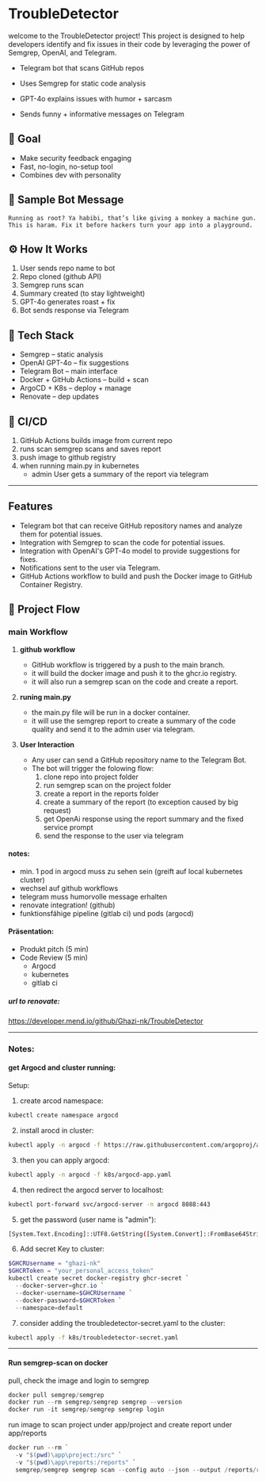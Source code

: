 # TroubleDetector
welcome to the TroubleDetector project! This project is designed to help developers identify and fix issues in their code by leveraging the power of Semgrep, OpenAI, and Telegram.

* Telegram bot that scans GitHub repos

* Uses Semgrep for static code analysis

* GPT-4o explains issues with humor + sarcasm

* Sends funny + informative messages on Telegram
## 🎯 Goal


* Make security feedback engaging
* Fast, no-login, no-setup tool
* Combines dev with personality

## 🤖 Sample Bot Message
```
Running as root? Ya habibi, that’s like giving a monkey a machine gun. This is haram. Fix it before hackers turn your app into a playground.
```

## ⚙️ How It Works
1. User sends repo name to bot
2. Repo cloned (github API)
3. Semgrep runs scan 
3. Summary created (to stay lightweight)
4. GPT-4o generates roast + fix
5. Bot sends response via Telegram

## 🔧 Tech Stack
* Semgrep – static analysis 
* OpenAI GPT-4o – fix suggestions
* Telegram Bot – main interface
* Docker + GitHub Actions – build + scan
* ArgoCD + K8s – deploy + manage
* Renovate – dep updates

## 🧪 CI/CD
1. GitHub Actions builds image from current repo 
2. runs scan semgrep scans and saves report 
3. push image to github registry
4. when running main.py in kubernetes  
   -  admin User gets a summary of the report via telegram


---
## Features
- Telegram bot that can receive GitHub repository names and analyze them for potential issues.
- Integration with Semgrep to scan the code for potential issues.
- Integration with OpenAI's GPT-4o model to provide suggestions for fixes.
- Notifications sent to the user via Telegram.
- GitHub Actions workflow to build and push the Docker image to GitHub Container Registry.

## 🚀 Project Flow
### main Workflow


1. **github workflow**
    - GitHub workflow is triggered by a push to the main branch.
    - it will build the docker image and push it to the ghcr.io registry.
    - it will also run a semgrep scan on the code and create a report.
2. **runing main.py**
    - the main.py file will be run in a docker container.
    - it will use the semgrep report to create a summary of the code quality and send it to the admin user via telegram.
   
3. **User Interaction**
   - Any user can send a GitHub repository name to the Telegram Bot.
   - The bot will trigger the folowing flow:
     1. clone repo into project folder
     2. run semgrep scan on the project folder
     3. create a report in the reports folder
     4. create a summary of the report (to exception caused by big request)
     5. get OpenAi response using the report summary and the fixed service prompt
     6. send the response to the user via telegram

#### notes:
- min. 1 pod in argocd muss zu sehen sein (greift auf local kubernetes cluster)
- wechsel auf github workflows
- telegram muss humorvolle message erhalten
- renovate integration! (github) 
- funktionsfähige pipeline (gitlab ci) und pods (argocd)

#### Präsentation:
- Produkt pitch (5 min)
- Code Review (5 min)
  - Argocd
  - kubernetes
  - gitlab ci
##### url to renovate:
https://developer.mend.io/github/Ghazi-nk/TroubleDetector 

---
### Notes:
#### get Argocd and cluster running:
Setup:
1. create arcod namespace:
```bash
kubectl create namespace argocd
```
2. install arocd in cluster:
```bash
kubectl apply -n argocd -f https://raw.githubusercontent.com/argoproj/argo-cd/stable/manifests/install.yaml
```
3. then you can apply argocd:
```bash
kubectl apply -n argocd -f k8s/argocd-app.yaml
```
4. then redirect the argocd server to localhost:
```bash
kubectl port-forward svc/argocd-server -n argocd 8088:443
```
5. get the password (user name is "admin"):
```bash
[System.Text.Encoding]::UTF8.GetString([System.Convert]::FromBase64String((kubectl get secret argocd-initial-admin-secret -n argocd -o jsonpath="{.data.password}")))
```
6. Add secret Key to cluster:
```powershell
$GHCRUsername = "ghazi-nk"
$GHCRToken = "your_personal_access_token" 
kubectl create secret docker-registry ghcr-secret `
  --docker-server=ghcr.io `
  --docker-username=$GHCRUsername `
  --docker-password=$GHCRToken `
  --namespace=default
```
7. consider adding the troubledetector-secret.yaml to the cluster:
```bash
kubectl apply -f k8s/troubledetector-secret.yaml
```
---
#### Run semgrep-scan on docker
pull, check the image and login to semgrep
```powershell
docker pull semgrep/semgrep
docker run --rm semgrep/semgrep semgrep --version
docker run -it semgrep/semgrep semgrep login
```
run image to scan project under app/project and create report under app/reports
```powershell
docker run --rm `
  -v "$(pwd)\app\project:/src" `
  -v "$(pwd)\app\reports:/reports" `
  semgrep/semgrep semgrep scan --config auto --json --output /reports/report.json
